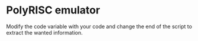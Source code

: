 # PolyRISC emulator
Modify the code variable with your code and change the end of the script to extract the wanted information.
